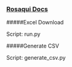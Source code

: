 ### [Rosaqui Docs]()

#####Excel Download

Script: run.py

#####Generate CSV

Script: generate_csv.py
